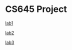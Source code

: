 # CS645 Project

[lab1](https://github.com/BoddyShen/UMass-CS645/tree/main/lab1)

[lab2](https://github.com/BoddyShen/UMass-CS645/tree/main/lab2)

[lab3](https://github.com/BoddyShen/UMass-CS645/tree/main/lab3)
